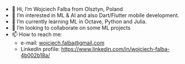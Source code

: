 - 👋 Hi, I’m Wojciech Falba from Olsztyn, Poland
- 👀 I’m interested in ML & AI and also Dart/Flutter mobile development.
- 🌱 I’m currently learning ML in Octave, Python and Julia.
- 💞️ I’m looking to collaborate on some ML projects
- 📫 How to reach me:
  - e-mail: wojciech.falba@gmail.com 
  - LinkedIn profile: https://www.linkedin.com/in/wojciech-falba-4b002b18a/

<!---
zer0cal/zer0cal is a ✨ special ✨ repository because its `README.md` (this file) appears on your GitHub profile.
You can click the Preview link to take a look at your changes.
--->
